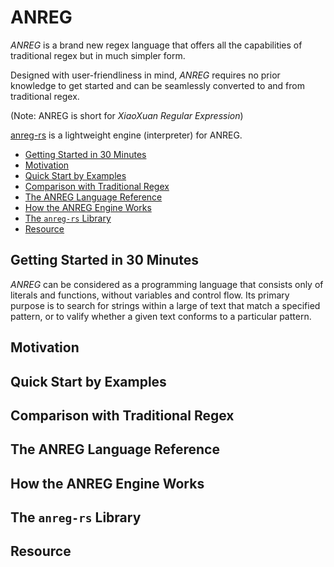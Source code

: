 # ANREG

_ANREG_ is a brand new regex language that offers all the capabilities of traditional regex but in much simpler form.

Designed with user-friendliness in mind, _ANREG_ requires no prior knowledge to get started and can be seamlessly converted to and from traditional regex.

(Note: ANREG is short for _XiaoXuan Regular Expression_)

[anreg-rs](https://github.com/hemashushu/anreg-rs) is a lightweight engine (interpreter) for ANREG.

<!-- @import "[TOC]" {cmd="toc" depthFrom=2 depthTo=4 orderedList=false} -->

<!-- code_chunk_output -->

- [Getting Started in 30 Minutes](#getting-started-in-30-minutes)
- [Motivation](#motivation)
- [Quick Start by Examples](#quick-start-by-examples)
- [Comparison with Traditional Regex](#comparison-with-traditional-regex)
- [The ANREG Language Reference](#the-anreg-language-reference)
- [How the ANREG Engine Works](#how-the-anreg-engine-works)
- [The `anreg-rs` Library](#the-anreg-rs-library)
- [Resource](#resource)

<!-- /code_chunk_output -->

## Getting Started in 30 Minutes

_ANREG_ can be considered as a programming language that consists only of literals and functions, without variables and control flow. Its primary purpose is to search for strings within a large of text that match a specified pattern, or to valify whether a given text conforms to a particular pattern.

## Motivation

## Quick Start by Examples

## Comparison with Traditional Regex

## The ANREG Language Reference

## How the ANREG Engine Works

## The `anreg-rs` Library

## Resource
